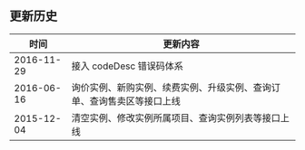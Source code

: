 ## 更新历史
| 时间 | 更新内容 |
|---------|---------|
| 2016-11-29| 接入 codeDesc 错误码体系 |
| 2016-06-16 | 询价实例、新购实例、续费实例、升级实例、查询订单、查询售卖区等接口上线 |
| 2015-12-04 | 清空实例、修改实例所属项目、查询实例列表等接口上线 |
